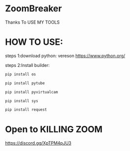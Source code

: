 # ZoomBreaker
Thanks To USE MY TOOLS 

# HOW TO USE:
steps 1:download python: vereson 
https://www.python.org/

steps 2:Install builder: 

``` python
pip install os
 ```

``` python
pip install pytube
 ```

``` python
pip install pyvirtualcam
 ```

``` python
pip install sys
 ```

``` python
pip install request
 ```

# Open to KILLING ZOOM

https://discord.gg/XpTPM4pJU3
